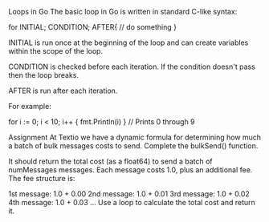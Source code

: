 Loops in Go
The basic loop in Go is written in standard C-like syntax:

for INITIAL; CONDITION; AFTER{
  // do something
}

INITIAL is run once at the beginning of the loop and can create
variables within the scope of the loop.

CONDITION is checked before each iteration. If the condition doesn't pass
then the loop breaks.

AFTER is run after each iteration.

For example:

for i := 0; i < 10; i++ {
  fmt.Println(i)
}
// Prints 0 through 9

Assignment
At Textio we have a dynamic formula for determining how much a batch of bulk messages costs to send. Complete the bulkSend() function.

It should return the total cost (as a float64) to send a batch of numMessages messages. Each message costs 1.0, plus an additional fee. The fee structure is:

1st message: 1.0 + 0.00
2nd message: 1.0 + 0.01
3rd message: 1.0 + 0.02
4th message: 1.0 + 0.03
...
Use a loop to calculate the total cost and return it.





